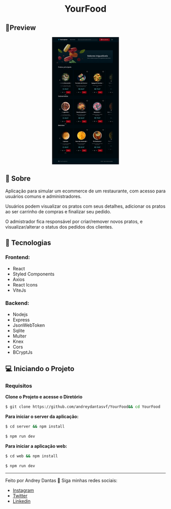 
<h1 align="center">YourFood</h1>

## 🔖Preview
<p align="center" >
	  <img alt="Layout" src=".github/preview.png" widht="400px" height="400px">
	</p>
 
  
## 📜 Sobre
<p>
Aplicação para simular um ecommerce de um restaurante, com acesso para usuários comuns e administradores.
</p>
<p>
	Usuários podem visualizar os pratos com seus detalhes, adicionar os pratos ao ser carrinho de compras e finalizar seu pedido.
</p>
<p>
	O admistrador fica responsável por criar/remover novos pratos, e visualizar/alterar o status dos pedidos dos clientes.
</p>

## 🚀 Tecnologias
### Frontend:
- React
- Styled Components
- Axios
- React Icons
- ViteJs
### Backend:
- Nodejs
- Express
- JsonWebToken
- Sqlite
- Multer
- Knex
- Cors
- BCryptJs


## 💻 Iniciando o Projeto


### Requisitos

**Clone o Projeto e acesse o Diretório**

```bash
$ git clone https://github.com/andreydantasvf/YourFood&& cd YourFood
```

**Para iniciar o server da aplicação:**
```bash
$ cd server && npm install
```
```bash
$ npm run dev
```

**Para iniciar a aplicação web:**
```bash
$ cd web && npm install
```
```bash
$ npm run dev
```

---
Feito por Andrey Dantas 👋 Siga minhas redes sociais:
- [Instagram](https://www.instagram.com/andreydantasvf/)
- [Twitter](https://twitter.com/andreydantasvf)
- [Linkedin](https://www.linkedin.com/in/andreydantasvf/)